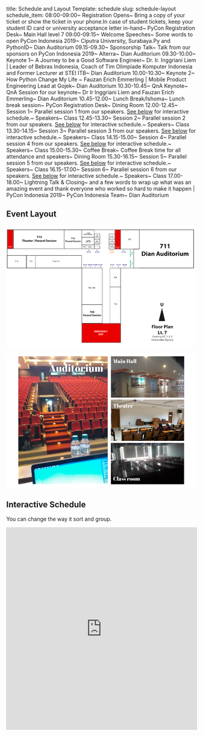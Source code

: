 title: Schedule and Layout
Template: schedule
slug: schedule-layout
schedule_item: 08:00-09:00~ Registration Opens~ Bring a copy of your ticket or show the ticket in your phone.In case of student tickets, keep your student ID card or university acceptance letter in-hand~ PyCon Registration Desk~ Main Hall level 7
    09:00-09:15~ Welcome Speeches~ Some words to open PyCon Indonesia 2019~ Ciputra University, Surabaya.Py and PythonID~ Dian Auditorium
    09.15-09.30~ Sponsorship Talk~ Talk from our sponsors on PyCon Indonesia 2019~ Alterra~ Dian Auditorium
    09.30-10.00~ Keynote 1~ A Journey to be a Good Software Engineer~ Dr. Ir. Inggriani Liem | Leader of Bebras Indonesia, Coach of Tim Olimpiade Komputer Indonesia and Former Lecturer at STEI ITB~ Dian Auditorium
    10.00-10.30~ Keynote 2~ How Python Change My Life ~ Fauzan Erich Emmerling | Mobile Product Engineering Lead at Gojek~ Dian Auditorium
    10.30-10.45~ QnA Keynote~ QnA Session for our keynote~ Dr Ir Inggriani Liem and Fauzan Erich Emmerling~ Dian Auditorium
    10.45-12.00~ Lunch Break/Ishoma~ Lunch break session~ PyCon Registration Desk~ Dining Room
    12.00-12.45~ Session 1~ Parallel session 1 from our speakers. <a href="#details">See below</a> for interactive schedule.~ Speakers~ Class
    12.45-13.30~ Session 2~ Parallel session 2 from our speakers. <a href="#details">See below</a> for interactive schedule.~ Speakers~ Class
    13.30-14.15~ Session 3~ Parallel session 3 from our speakers. <a href="#details">See below</a> for interactive schedule.~ Speakers~ Class
    14.15-15.00~ Session 4~ Parallel session 4 from our speakers. <a href="#details">See below</a> for interactive schedule.~ Speakers~ Class
    15.00-15.30~ Coffee Break~ Coffee Break time for all attendance and speakers~ Dining Room
    15.30-16.15~ Session 5~ Parallel session 5 from our speakers. <a href="#details">See below</a> for interactive schedule.~ Speakers~ Class
    16.15-17.00~ Session 6~ Parallel session 6 from our speakers. <a href="#details">See below</a> for interactive schedule.~ Speakers~ Class
    17.00-18.00~ Lightning Talk & Closing~ and a few words to wrap up what was an amazing event and thank everyone who worked so hard to make it happen | PyCon Indonesia 2019~ PyCon Indonesia Team~ Dian Auditorium

## Event Layout

![PyCon ID Layout](/images/layout_uc.png)

![Room](/images/ruangan.png)

## Interactive Schedule

You can change the way it sort and group.

<iframe class="airtable-embed" src="https://airtable.com/embed/shrBSI1U2Gd3ci8PM?backgroundColor=teal&viewControls=on" frameborder="0" onmousewheel="" width="100%" height="533" style="background: transparent; border: 1px solid #ccc;"></iframe>
